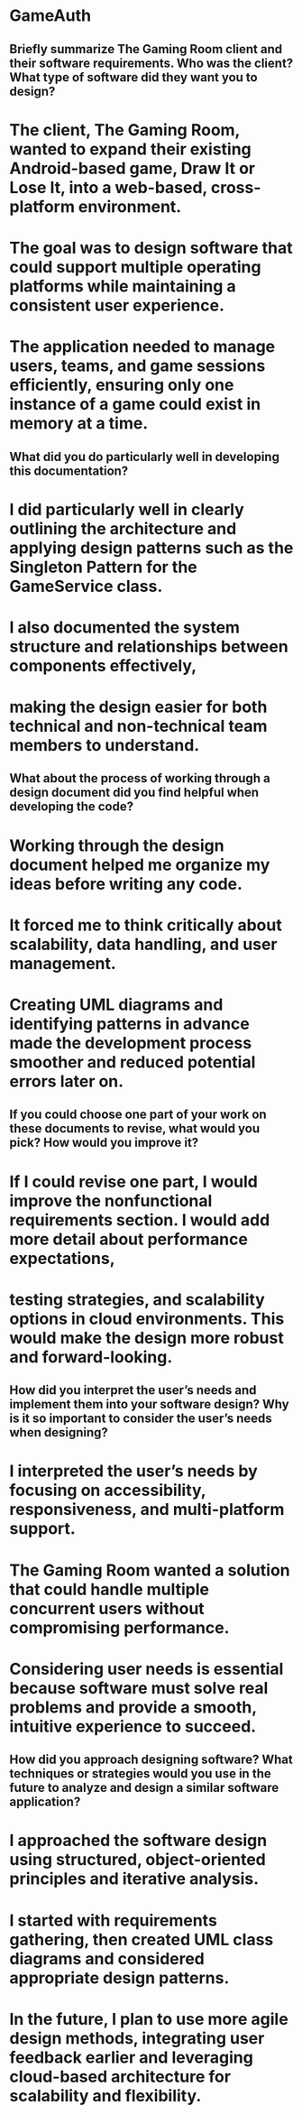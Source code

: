 # GameAuth

## Briefly summarize The Gaming Room client and their software requirements. Who was the client? What type of software did they want you to design?
#   The client, The Gaming Room, wanted to expand their existing Android-based game, Draw It or Lose It, into a web-based, cross-platform environment.
#   The goal was to design software that could support multiple operating platforms while maintaining a consistent user experience.
#   The application needed to manage users, teams, and game sessions efficiently, ensuring only one instance of a game could exist in memory at a time.

## What did you do particularly well in developing this documentation?
#    I did particularly well in clearly outlining the architecture and applying design patterns such as the Singleton Pattern for the GameService class.
#    I also documented the system structure and relationships between components effectively,
#    making the design easier for both technical and non-technical team members to understand.


## What about the process of working through a design document did you find helpful when developing the code?
#    Working through the design document helped me organize my ideas before writing any code.
#    It forced me to think critically about scalability, data handling, and user management.
#    Creating UML diagrams and identifying patterns in advance made the development process smoother and reduced potential errors later on.

## If you could choose one part of your work on these documents to revise, what would you pick? How would you improve it?
#    If I could revise one part, I would improve the nonfunctional requirements section. I would add more detail about performance expectations,
#    testing strategies, and scalability options in cloud environments. This would make the design more robust and forward-looking.


## How did you interpret the user’s needs and implement them into your software design? Why is it so important to consider the user’s needs when designing?
#    I interpreted the user’s needs by focusing on accessibility, responsiveness, and multi-platform support.
#    The Gaming Room wanted a solution that could handle multiple concurrent users without compromising performance. 
#    Considering user needs is essential because software must solve real problems and provide a smooth, intuitive experience to succeed.


## How did you approach designing software? What techniques or strategies would you use in the future to analyze and design a similar software application?
#    I approached the software design using structured, object-oriented principles and iterative analysis.
#    I started with requirements gathering, then created UML class diagrams and considered appropriate design patterns.
#    In the future, I plan to use more agile design methods, integrating user feedback earlier and leveraging cloud-based architecture for scalability and flexibility.







